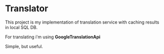 # Translator

This project is my implementation of translation service with caching results in local SQL DB.

For translating i'm using **GoogleTranslationApi**

Simple, but useful.